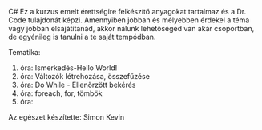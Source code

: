 C#
Ez a kurzus emelt érettségire felkészítő anyagokat tartalmaz és a Dr. Code tulajdonát képzi.
Amennyiben jobban és mélyebben érdekel a téma vagy jobban elsajátítanád, akkor nálunk lehetőséged van akár csoportban, de egyénileg is tanulni a te saját tempódban. 

Tematika:
1. óra: Ismerkedés-Hello World!
2. óra: Változók létrehozása, összefűzése
3. óra: Do While - Ellenőrzött bekérés
4. óra: foreach, for, tömbök
5. óra: 

Az egészet készítette: Simon Kevin
